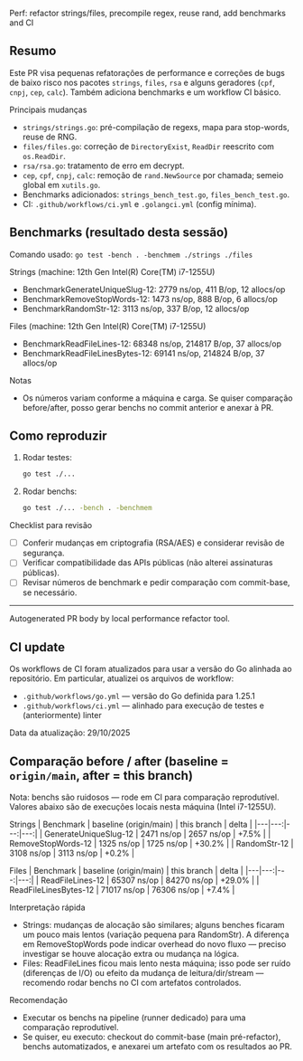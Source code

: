 Perf: refactor strings/files, precompile regex, reuse rand, add benchmarks and CI

Resumo
-------
Este PR visa pequenas refatorações de performance e correções de bugs de baixo risco nos pacotes `strings`, `files`, `rsa` e alguns geradores (`cpf`, `cnpj`, `cep`, `calc`). Também adiciona benchmarks e um workflow CI básico.

Principais mudanças
- `strings/strings.go`: pré-compilação de regexs, mapa para stop-words, reuse de RNG.
- `files/files.go`: correção de `DirectoryExist`, `ReadDir` reescrito com `os.ReadDir`.
- `rsa/rsa.go`: tratamento de erro em decrypt.
- `cep`, `cpf`, `cnpj`, `calc`: remoção de `rand.NewSource` por chamada; semeio global em `xutils.go`.
- Benchmarks adicionados: `strings_bench_test.go`, `files_bench_test.go`.
- CI: `.github/workflows/ci.yml` e `.golangci.yml` (config mínima).

Benchmarks (resultado desta sessão)
----------------------------------
Comando usado: `go test -bench . -benchmem ./strings ./files`

Strings (machine: 12th Gen Intel(R) Core(TM) i7-1255U)
- BenchmarkGenerateUniqueSlug-12: 2779 ns/op, 411 B/op, 12 allocs/op
- BenchmarkRemoveStopWords-12: 1473 ns/op, 888 B/op, 6 allocs/op
- BenchmarkRandomStr-12: 3113 ns/op, 337 B/op, 12 allocs/op

Files (machine: 12th Gen Intel(R) Core(TM) i7-1255U)
- BenchmarkReadFileLines-12: 68348 ns/op, 214817 B/op, 37 allocs/op
- BenchmarkReadFileLinesBytes-12: 69141 ns/op, 214824 B/op, 37 allocs/op

Notas
- Os números variam conforme a máquina e carga. Se quiser comparação before/after, posso gerar benchs no commit anterior e anexar à PR.

Como reproduzir
---------------
1. Rodar testes:
   ```bash
   go test ./...
   ```
2. Rodar benchs:
   ```bash
   go test ./... -bench . -benchmem
   ```

Checklist para revisão
- [ ] Conferir mudanças em criptografia (RSA/AES) e considerar revisão de segurança.
- [ ] Verificar compatibilidade das APIs públicas (não alterei assinaturas públicas).
- [ ] Revisar números de benchmark e pedir comparação com commit-base, se necessário.

---
Autogenerated PR body by local performance refactor tool.

CI update
---------
Os workflows de CI foram atualizados para usar a versão do Go alinhada ao repositório. Em particular, atualizei os arquivos de workflow:

- `.github/workflows/go.yml` — versão do Go definida para 1.25.1
- `.github/workflows/ci.yml` — alinhado para execução de testes e (anteriormente) linter

Data da atualização: 29/10/2025

Comparação before / after (baseline = `origin/main`, after = this branch)
---------------------------------------------------------------
Nota: benchs são ruidosos — rode em CI para comparação reprodutível. Valores abaixo são de execuções locais nesta máquina (Intel i7-1255U).

Strings
| Benchmark | baseline (origin/main) | this branch | delta |
|---|---:|---:|---:|
| GenerateUniqueSlug-12 | 2471 ns/op | 2657 ns/op | +7.5% |
| RemoveStopWords-12 | 1325 ns/op | 1725 ns/op | +30.2% |
| RandomStr-12 | 3108 ns/op | 3113 ns/op | +0.2% |

Files
| Benchmark | baseline (origin/main) | this branch | delta |
|---|---:|---:|---:|
| ReadFileLines-12 | 65307 ns/op | 84270 ns/op | +29.0% |
| ReadFileLinesBytes-12 | 71017 ns/op | 76306 ns/op | +7.4% |

Interpretação rápida
- Strings: mudanças de alocação são similares; alguns benches ficaram um pouco mais lentos (variação pequena para RandomStr). A diferença em RemoveStopWords pode indicar overhead do novo fluxo — preciso investigar se houve alocação extra ou mudança na lógica.
- Files: ReadFileLines ficou mais lento nesta máquina; isso pode ser ruído (diferenças de I/O) ou efeito da mudança de leitura/dir/stream — recomendo rodar benchs no CI com artefatos controlados.

Recomendação
- Executar os benchs na pipeline (runner dedicado) para uma comparação reprodutível.
- Se quiser, eu executo: checkout do commit-base (main pré-refactor), benchs automatizados, e anexarei um artefato com os resultados ao PR.
